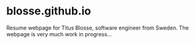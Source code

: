 # blosse.github.io
Resume webpage for Titus Blosse, software engineer from Sweden.
The webpage is very much work in progress...
